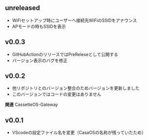 ## unreleased
- WiFiセットアップ時にユーザーへ接続先WiFiのSSIDをアナウンス
- APモードの時もSSIDを表示
## v0.0.3
- GitHubActionのリリースではPreReleseとして公開する
- バージョン表示のバグを修正

## v0.0.2
- 他リポジトリとのバージョン整合のためバージョンを更新しました
- このバージョンではコードの変更はありません

**関連**
CassetteOS-Gateway

## v0.0.1
- VScodeの設定ファイル名を変更（CasaOSの名称が残っていたため）